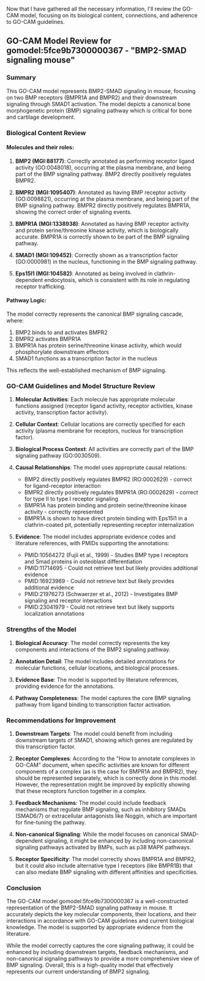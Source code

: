 Now that I have gathered all the necessary information, I'll review the GO-CAM model, focusing on its biological content, connections, and adherence to GO-CAM guidelines.

## GO-CAM Model Review for gomodel:5fce9b7300000367 - "BMP2-SMAD signaling mouse"

### Summary

This GO-CAM model represents BMP2-SMAD signaling in mouse, focusing on two BMP receptors (BMPR1A and BMPR2) and their downstream signaling through SMAD1 activation. The model depicts a canonical bone morphogenetic protein (BMP) signaling pathway which is critical for bone and cartilage development.

### Biological Content Review

#### Molecules and their roles:

1. **BMP2 (MGI:88177)**: Correctly annotated as performing receptor ligand activity (GO:0048018), occurring at the plasma membrane, and being part of the BMP signaling pathway. BMP2 directly positively regulates BMPR2.

2. **BMPR2 (MGI:1095407)**: Annotated as having BMP receptor activity (GO:0098821), occurring at the plasma membrane, and being part of the BMP signaling pathway. BMPR2 directly positively regulates BMPR1A, showing the correct order of signaling events.

3. **BMPR1A (MGI:1338938)**: Annotated as having BMP receptor activity and protein serine/threonine kinase activity, which is biologically accurate. BMPR1A is correctly shown to be part of the BMP signaling pathway.

4. **SMAD1 (MGI:109452)**: Correctly shown as a transcription factor (GO:0000981) in the nucleus, functioning in the BMP signaling pathway.

5. **Eps15l1 (MGI:104582)**: Annotated as being involved in clathrin-dependent endocytosis, which is consistent with its role in regulating receptor trafficking.

#### Pathway Logic:

The model correctly represents the canonical BMP signaling cascade, where:
1. BMP2 binds to and activates BMPR2
2. BMPR2 activates BMPR1A
3. BMPR1A has protein serine/threonine kinase activity, which would phosphorylate downstream effectors
4. SMAD1 functions as a transcription factor in the nucleus

This reflects the well-established mechanism of BMP signaling.

### GO-CAM Guidelines and Model Structure Review

1. **Molecular Activities**: Each molecule has appropriate molecular functions assigned (receptor ligand activity, receptor activities, kinase activity, transcription factor activity).

2. **Cellular Context**: Cellular locations are correctly specified for each activity (plasma membrane for receptors, nucleus for transcription factor).

3. **Biological Process Context**: All activities are correctly part of the BMP signaling pathway (GO:0030509).

4. **Causal Relationships**: The model uses appropriate causal relations:
   - BMP2 directly positively regulates BMPR2 (RO:0002629) - correct for ligand-receptor interaction
   - BMPR2 directly positively regulates BMPR1A (RO:0002629) - correct for type II to type I receptor signaling
   - BMPR1A has protein binding and protein serine/threonine kinase activity - correctly represented
   - BMPR1A is shown to have direct protein binding with Eps15l1 in a clathrin-coated pit, potentially representing receptor internalization

5. **Evidence**: The model includes appropriate evidence codes and literature references, with PMIDs supporting the annotations:
   - PMID:10564272 (Fujii et al., 1999) - Studies BMP type I receptors and Smad proteins in osteoblast differentiation
   - PMID:11714695 - Could not retrieve text but likely provides additional evidence
   - PMID:16923969 - Could not retrieve text but likely provides additional evidence
   - PMID:21976273 (Schwaerzer et al., 2012) - Investigates BMP signaling and receptor interactions
   - PMID:23041979 - Could not retrieve text but likely supports localization annotations

### Strengths of the Model

1. **Biological Accuracy**: The model correctly represents the key components and interactions of the BMP2 signaling pathway.

2. **Annotation Detail**: The model includes detailed annotations for molecular functions, cellular locations, and biological processes.

3. **Evidence Base**: The model is supported by literature references, providing evidence for the annotations.

4. **Pathway Completeness**: The model captures the core BMP signaling pathway from ligand binding to transcription factor activation.

### Recommendations for Improvement

1. **Downstream Targets**: The model could benefit from including downstream targets of SMAD1, showing which genes are regulated by this transcription factor.

2. **Receptor Complexes**: According to the "How to annotate complexes in GO-CAM" document, when specific activities are known for different components of a complex (as is the case for BMPR1A and BMPR2), they should be represented separately, which is correctly done in this model. However, the representation might be improved by explicitly showing that these receptors function together in a complex.

3. **Feedback Mechanisms**: The model could include feedback mechanisms that regulate BMP signaling, such as inhibitory SMADs (SMAD6/7) or extracellular antagonists like Noggin, which are important for fine-tuning the pathway.

4. **Non-canonical Signaling**: While the model focuses on canonical SMAD-dependent signaling, it might be enhanced by including non-canonical signaling pathways activated by BMPs, such as p38 MAPK pathways.

5. **Receptor Specificity**: The model correctly shows BMPR1A and BMPR2, but it could also include alternative type I receptors (like BMPR1B) that can also mediate BMP signaling with different affinities and specificities.

### Conclusion

The GO-CAM model gomodel:5fce9b7300000367 is a well-constructed representation of the BMP2-SMAD signaling pathway in mouse. It accurately depicts the key molecular components, their locations, and their interactions in accordance with GO-CAM guidelines and current biological knowledge. The model is supported by appropriate evidence from the literature.

While the model correctly captures the core signaling pathway, it could be enhanced by including downstream targets, feedback mechanisms, and non-canonical signaling pathways to provide a more comprehensive view of BMP signaling. Overall, this is a high-quality model that effectively represents our current understanding of BMP2 signaling.